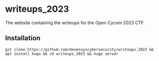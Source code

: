 # writeups_2023
The website containing the writeups for the Open Cycom 2023 CTF.

## Installation
```
git clone https://github.com/devensyscybersecurity/writeups_2023 && apt install hugo && cd writeups_2023 && hugo server
```
